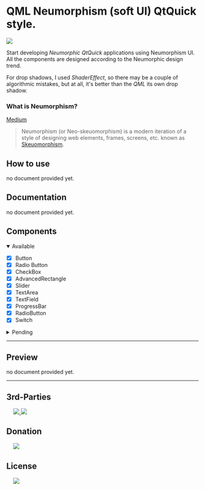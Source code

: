 # QML Neumorphism (soft UI) QtQuick style.
<img src="https://img.shields.io/badge/version-1.0.0-37c248"><br>

Start developing *Neumorphic QtQuick* applications using Neumorphism UI.<br>
All the components are designed according to the Neumorphic design trend.

For drop shadows, I used *ShaderEffect*, so there may be a couple of algorithmic mistakes, but at all, it's better than the *QML* its own drop shadow.

### What is Neumorphism?
[Medium](https://artofofiare.medium.com/neumorphism-the-right-way-a-2020-design-trend-386e6a09040a)
> Neumorphism (or Neo-skeuomorphism) is a modern iteration of a style of designing web elements, frames, screens, etc. known as [Skeuomorphism](https://medium.muz.li/skeuomorphic-design-a-controversial-ux-approach-that-is-making-a-comeback-a0b6e93eb4bb).

## How to use
no document provided yet.

## Documentation
no document provided yet.

## Components
<details open>
<summary> Available</summary>

- [x] Button
- [x] Radio Button
- [x] CheckBox
- [x] AdvancedRectangle
- [x] Slider
- [x] TextArea
- [x] TextField 
- [x] ProgressBar
- [x] RadioButton
- [x] Switch

</details>

<details>
<summary> Pending</summary>

- [ ] RangeSlider
- [ ] MultiRangeSlider
- [ ] SpinBox
- [ ] Tumbler
- [ ] Dial
- [ ] BusyIndicator
- [ ] StackView
- [ ] SweepView
- [ ] SplitView
- [ ] CircularProgressBar
- [ ] VerticalSeparator
- [ ] HorizontalSeparator
- [ ] GooeyEffect
- [ ] MultiPointGradient

</details>

---

## Preview
no document provided yet.

---

## 3rd-Parties
&emsp;  <a href="https://download.qt.io/archive/qt/5.15/">
    <img src="https://img.shields.io/badge/Qt-v5.15.2-41CD52?logo=Qt&logoColor=41CD52">
</a>
<a href="https://www.khronos.org/registry/OpenGL-Refpages/gl4/">
    <img src="https://img.shields.io/badge/GLSL
-v3.3-5586A4?logo=OpenGL&logoColor=5586A4">
</a>

## Donation
&emsp;  <a href="https://www.blockchain.com/bch/address/bitcoincash:qrnwtxsk79kv6mt2hv8zdxy3phkqpkmcxgjzqktwa3">
        <img src="https://img.shields.io/badge/BCH-Donate-f0992e?logo=BitcoinCash&logoColor=f0992e"></a>

## License
&emsp;  <a href="https://choosealicense.com/licenses/gpl-3.0/">
        <img src="https://img.shields.io/badge/license-LGPLv3-37c248"></a>
